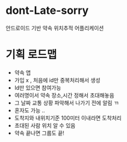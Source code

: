 # dont-Late-sorry
안드로이드 기반 약속 위치추적 어플리케이션

# 기획 로드맵
- 약속 앱 
- 가입 x , 처음에 id만 중복처리해서 생성
- Id만 있으면 참여가능
- 여러명이서 약속 장소,시간 정해서 초대해놓음
- 그 날짜 교통 상황 파악해서 나가기 전에 알림 ㄲ
- 혼자도 가능 ..
- 도착지와 내위치기준 100미터 이내라면 도착처리
- 초대된 사람 위치 알 수 있음
- 약속 끝나면 그룹도 끝!